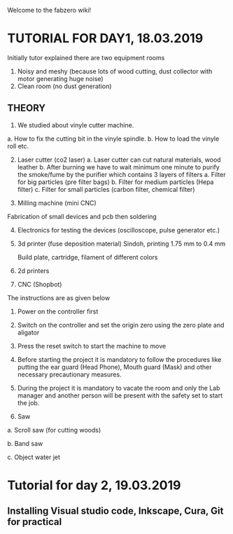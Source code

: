 Welcome to the fabzero wiki!
# TUTORIAL FOR DAY1, 18.03.2019


Initially tutor explained there are two equipment rooms
1. Noisy and meshy (because lots of wood cutting, dust collector with motor generating huge noise)
2. Clean room (no dust generation)

## THEORY

1. We studied about vinyle cutter machine. 

a. How to fix the cutting bit in the vinyle spindle.
b. How to load the vinyle roll etc.

2. Laser cutter (co2 laser)
a. Laser cutter can cut natural materials, wood leather 
b. After burning we have to wait minimum one minute to purify the smoke/fume by the purifier which contains 3 layers of filters
a. Filter for big particles (pre filter bags)
b. Filter for medium particles (Hepa filter)
c. Filter for small particles (carbon filter, chemical filter)

3. Milling machine (mini CNC)

Fabrication of small devices and pcb then soldering

4. Electronics for testing the devices (oscilloscope, pulse generator etc.)

5. 3d printer (fuse deposition material) Sindoh, printing 1.75 mm to 0.4 mm

    Build plate, cartridge, filament of different colors

6. 2d printers

7. CNC (Shopbot)

The instructions are as given below

1. Power on the controller first
2. Switch on the controller and set the origin zero using the zero plate and aligator 
3. Press the reset switch to start the machine to move
4. Before starting the project it is mandatory to follow the procedures like putting the ear guard (Head      Phone), Mouth guard (Mask) and other necessary precautionary measures.
5. During the project it is mandatory to vacate the room and only the Lab manager and another person will be present with the safety set to start the job.


6. Saw

a. Scroll saw (for cutting woods)

b. Band saw

c. Object water jet




# Tutorial for day 2, 19.03.2019

## Installing Visual studio code, Inkscape, Cura, Git  for practical 



